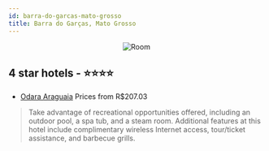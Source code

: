 ```yaml
---
id: barra-do-garcas-mato-grosso
title: Barra do Garças, Mato Grosso
---
```


<center><img src="https://i.travelapi.com/hotels/7000000/6940000/6939000/6938938/d7ad8047_b.jpg" alt="Room" /></center>


##  4 star hotels - ⭐️⭐️⭐️⭐️

-    [Odara Araguaia](https://us.hurb.com/hotels/barra-do-garcas/odara-araguaia-JNP-JP263527?cmp=18055) Prices from R$207.03
   > Take advantage of recreational opportunities offered, including an outdoor pool, a spa tub, and a steam room. Additional features at this hotel include complimentary wireless Internet access, tour/ticket assistance, and barbecue grills.
